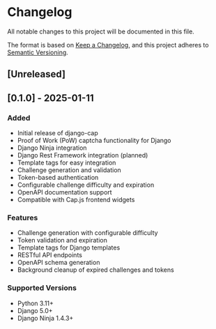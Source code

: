 # Changelog

All notable changes to this project will be documented in this file.

The format is based on [Keep a Changelog](https://keepachangelog.com/en/1.0.0/),
and this project adheres to [Semantic Versioning](https://semver.org/spec/v2.0.0.html).

## [Unreleased]

## [0.1.0] - 2025-01-11

### Added
- Initial release of django-cap
- Proof of Work (PoW) captcha functionality for Django
- Django Ninja integration
- Django Rest Framework integration (planned)
- Template tags for easy integration
- Challenge generation and validation
- Token-based authentication
- Configurable challenge difficulty and expiration
- OpenAPI documentation support
- Compatible with Cap.js frontend widgets

### Features
- Challenge generation with configurable difficulty
- Token validation and expiration
- Template tags for Django templates
- RESTful API endpoints
- OpenAPI schema generation
- Background cleanup of expired challenges and tokens

### Supported Versions
- Python 3.11+
- Django 5.0+
- Django Ninja 1.4.3+

